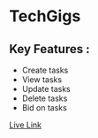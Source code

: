 <h1>TechGigs</h1>

<h2>Key Features : </h2>
<ul>
  <li>Create tasks</li>
  <li>View tasks</li>
  <li>Update tasks</li>
  <li>Delete tasks</li>
  <li>Bid on tasks</li>
</ul>

<a href="https://techgigs-79204.web.app/">Live Link</a>
